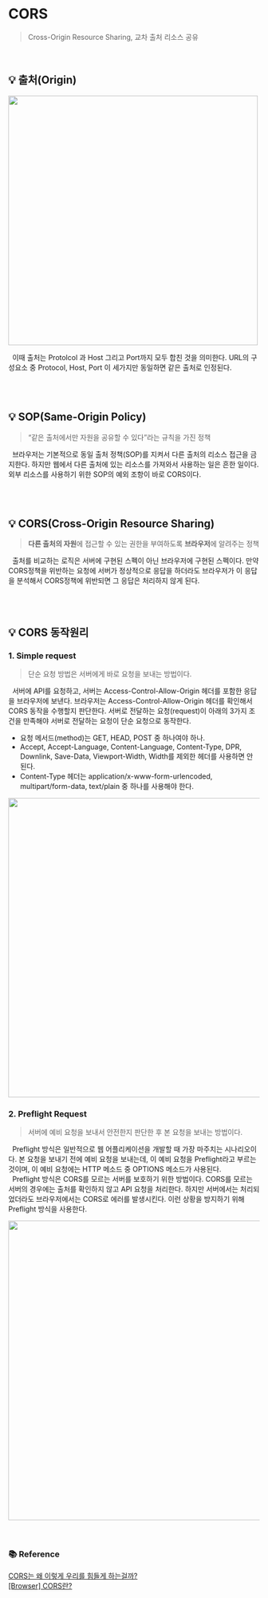 # CORS

> Cross-Origin Resource Sharing, 교차 출처 리소스 공유

<br>

## 💡 출처(Origin)

<img src="https://user-images.githubusercontent.com/70243735/136183977-9e1ad8a9-e246-4d5e-8093-9588470a40ee.png" width="500px">

&nbsp; 이때 출처는 Protolcol 과 Host 그리고 Port까지 모두 합친 것을 의미한다. URL의 구성요소 중 Protocol, Host, Port 이 세가지만 동일하면 같은 출처로 인정된다.

<br>
<br>

## 💡 SOP(Same-Origin Policy)

> “같은 출처에서만 자원을 공유할 수 있다”라는 규칙을 가진 정책

&nbsp; 브라우저는 기본적으로 동일 출처 정책(SOP)를 지켜서 다른 출처의 리소스 접근을 금지한다. 하지만 웹에서 다른 출처에 있는 리소스를 가져와서 사용하는 일은 흔한 일이다. 외부 리소스를 사용하기 위한 SOP의 예외 조항이 바로 CORS이다.

<br>
<br>

## 💡 CORS(Cross-Origin Resource Sharing)

> **다른 출처의 자원**에 접근할 수 있는 권한을 부여하도록 **브라우저**에 알려주는 정책

&nbsp; 출처를 비교하는 로직은 서버에 구현된 스펙이 아닌 브라우저에 구현된 스펙이다. 만약 CORS정책을 위반하는 요청에 서버가 정상적으로 응답을 하더라도 브라우저가 이 응답을 분석해서 CORS정책에 위반되면 그 응답은 처리하지 않게 된다.

<br>
<br>

## 💡 CORS 동작원리

### 1. Simple request

> 단순 요청 방법은 서버에게 바로 요청을 보내는 방법이다.

&nbsp; 서버에 API를 요청하고, 서버는 Access-Control-Allow-Origin 헤더를 포함한 응답을 브라우저에 보낸다. 브라우저는 Access-Control-Allow-Origin 헤더를 확인해서 CORS 동작을 수행할지 판단한다. 서버로 전달하는 요청(request)이 아래의 3가지 조건을 만족해야 서버로 전달하는 요청이 단순 요청으로 동작한다.

- 요청 메서드(method)는 GET, HEAD, POST 중 하나여야 하나.
- Accept, Accept-Language, Content-Language, Content-Type, DPR, Downlink, Save-Data, Viewport-Width, Width를 제외한 헤더를 사용하면 안 된다.
- Content-Type 헤더는 application/x-www-form-urlencoded, multipart/form-data, text/plain 중 하나를 사용해야 한다.

<img src="https://user-images.githubusercontent.com/70243735/136184287-20a0a928-ca7d-40a4-9ea5-9e80a0363e2d.png" width="600px">

<br>

### 2. Preflight Request

> 서버에 예비 요청을 보내서 안전한지 판단한 후 본 요청을 보내는 방법이다.

&nbsp; Preflight 방식은 일반적으로 웹 어플리케이션을 개발할 때 가장 마주치는 시나리오이다. 본 요청을 보내기 전에 예비 요청을 보내는데, 이 예비 요청을 Preflight라고 부르는 것이며, 이 예비 요청에는 HTTP 메소드 중 OPTIONS 메소드가 사용된다. <br>
&nbsp; Preflight 방식은 CORS를 모르는 서버를 보호하기 위한 방법이다. CORS를 모르는 서버의 경우에는 출처를 확인하지 않고 API 요청을 처리한다. 하지만 서버에서는 처리되었더라도 브라우저에서는 CORS로 에러를 발생시킨다. 이런 상황을 방지하기 위해 Preflight 방식을 사용한다.

<img src="https://user-images.githubusercontent.com/70243735/136184432-1c003616-62bb-45d6-843a-615c640ab76b.png" width="600px">

<br>
<br>
<br>

### 📚 Reference

[CORS는 왜 이렇게 우리를 힘들게 하는걸까?](https://evan-moon.github.io/2020/05/21/about-cors/) <br>
[[Browser] CORS란?](https://beomy.github.io/tech/browser/cors/#simple-request) <br>
